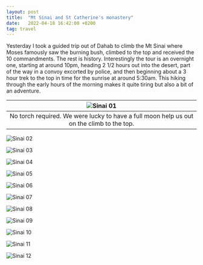 ```yaml
---
layout: post
title:  "Mt Sinai and St Catherine's monastery"
date:   2022-04-18 16:42:00 +0200
tag: travel
---
```

Yesterday I took a guided trip out of Dahab to climb the Mt Sinai where Moses famously saw the burning bush, climbed to the top and received the 10 commandments. The rest is history. Interestingly the tour is an overnight one, starting at around 10pm, heading 2 1/2 hours out into the desert, part of the way in a convoy excorted by police, and then beginning about a 3 hour trek to the top in time for the sunrise at around 5:30am. This hiking through the early hours of the morning makes it quite tiring but also a bit of an adventure.

| ![Sinai 01](/assets/images/mt-sinai-and-st-catherines/sinai_01_em.jpg) | 
|:--:| 
| No torch required. We were lucky to have a full moon help us out on the climb to the top. |


![Sinai 02](/assets/images/mt-sinai-and-st-catherines/sinai_02_em.jpg)

![Sinai 03](/assets/images/mt-sinai-and-st-catherines/sinai_03_em.jpg)

![Sinai 04](/assets/images/mt-sinai-and-st-catherines/sinai_04_em.jpg)

![Sinai 05](/assets/images/mt-sinai-and-st-catherines/sinai_05_em.jpg)

![Sinai 06](/assets/images/mt-sinai-and-st-catherines/sinai_06_em.jpg)

![Sinai 07](/assets/images/mt-sinai-and-st-catherines/sinai_07_em.jpg)

![Sinai 08](/assets/images/mt-sinai-and-st-catherines/sinai_08_em.jpg)

![Sinai 09](/assets/images/mt-sinai-and-st-catherines/sinai_09_em.jpg)

![Sinai 10](/assets/images/mt-sinai-and-st-catherines/sinai_10_em.jpg)

![Sinai 11](/assets/images/mt-sinai-and-st-catherines/sinai_11_em.jpg)

![Sinai 12](/assets/images/mt-sinai-and-st-catherines/sinai_12_em.jpg)